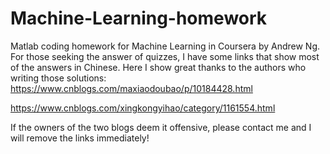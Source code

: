 # Machine-Learning-homework
Matlab coding homework for Machine Learning in Coursera by Andrew Ng.
For those seeking the answer of quizzes, I have some links that show most of the answers in Chinese. Here I show great thanks to the authors who writing those solutions:
https://www.cnblogs.com/maxiaodoubao/p/10184428.html

https://www.cnblogs.com/xingkongyihao/category/1161554.html

If the owners of the two blogs deem it offensive, please contact me and I will remove the links immediately!

